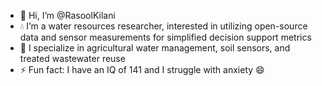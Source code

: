 - 👋 Hi, I’m @RasoolKilani
- 💧 I’m a water resources researcher, interested in utilizing open-source data and sensor measurements for simplified decision support metrics
- 🌿 I specialize in agricultural water management, soil sensors, and treated wastewater reuse
- ⚡ Fun fact: I have an IQ of 141 and I struggle with anxiety 😄

<!---
RasoolKilani/RasoolKilani is a ✨ special ✨ repository because its `README.md` (this file) appears on your GitHub profile.
You can click the Preview link to take a look at your changes.
--->
